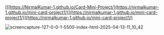 [[[https://NirmalKumar-1.github.io/Card-Mini-Project/](https://nirmalkumar-1.github.io/mini-card-project1/)](https://nirmalkumar-1.github.io/mini-card-project1/)](https://nirmalkumar-1.github.io/mini-card-project1/)


![screencapture-127-0-0-1-5500-index-html-2025-04-13-11_10_42](https://github.com/user-attachments/assets/075e35c6-7828-4ded-82e2-dae36df21dbf)
